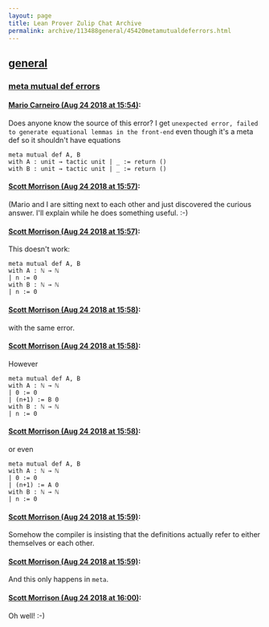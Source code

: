```yaml
---
layout: page
title: Lean Prover Zulip Chat Archive 
permalink: archive/113488general/45420metamutualdeferrors.html
---
```


## [general](index.html)
### [meta mutual def errors](45420metamutualdeferrors.html)

#### [Mario Carneiro (Aug 24 2018 at 15:54)](https://leanprover.zulipchat.com/#narrow/stream/113488-general/topic/meta%20mutual%20def%20errors/near/132697613):
Does anyone know the source of this error? I get `unexpected error, failed to generate equational lemmas in the front-end` even though it's a meta def so it shouldn't have equations
```lean
meta mutual def A, B
with A : unit → tactic unit | _ := return ()
with B : unit → tactic unit | _ := return ()
```

#### [Scott Morrison (Aug 24 2018 at 15:57)](https://leanprover.zulipchat.com/#narrow/stream/113488-general/topic/meta%20mutual%20def%20errors/near/132697723):
(Mario and I are sitting next to each other and just discovered the curious answer. I'll explain while he does something useful. :-)

#### [Scott Morrison (Aug 24 2018 at 15:57)](https://leanprover.zulipchat.com/#narrow/stream/113488-general/topic/meta%20mutual%20def%20errors/near/132697746):
This doesn't work:
```
meta mutual def A, B
with A : ℕ → ℕ  
| n := 0
with B : ℕ → ℕ  
| n := 0
```

#### [Scott Morrison (Aug 24 2018 at 15:58)](https://leanprover.zulipchat.com/#narrow/stream/113488-general/topic/meta%20mutual%20def%20errors/near/132697747):
with the same error.

#### [Scott Morrison (Aug 24 2018 at 15:58)](https://leanprover.zulipchat.com/#narrow/stream/113488-general/topic/meta%20mutual%20def%20errors/near/132697787):
However
```
meta mutual def A, B
with A : ℕ → ℕ  
| 0 := 0
| (n+1) := B 0
with B : ℕ → ℕ  
| n := 0
```

#### [Scott Morrison (Aug 24 2018 at 15:58)](https://leanprover.zulipchat.com/#narrow/stream/113488-general/topic/meta%20mutual%20def%20errors/near/132697792):
or even 
```
meta mutual def A, B
with A : ℕ → ℕ  
| 0 := 0
| (n+1) := A 0
with B : ℕ → ℕ  
| n := 0
```

#### [Scott Morrison (Aug 24 2018 at 15:59)](https://leanprover.zulipchat.com/#narrow/stream/113488-general/topic/meta%20mutual%20def%20errors/near/132697840):
Somehow the compiler is insisting that the definitions actually refer to either themselves or each other.

#### [Scott Morrison (Aug 24 2018 at 15:59)](https://leanprover.zulipchat.com/#narrow/stream/113488-general/topic/meta%20mutual%20def%20errors/near/132697844):
And this only happens in `meta`.

#### [Scott Morrison (Aug 24 2018 at 16:00)](https://leanprover.zulipchat.com/#narrow/stream/113488-general/topic/meta%20mutual%20def%20errors/near/132697846):
Oh well! :-)

